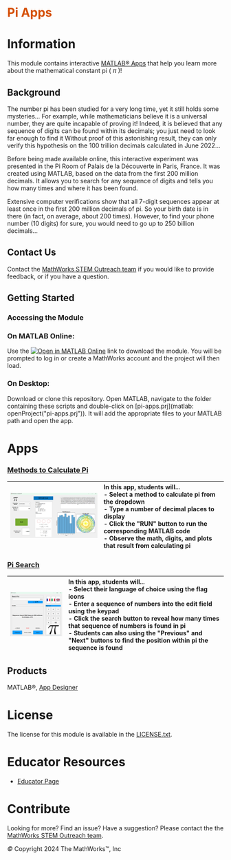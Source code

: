 
# <span style="color:rgb(213,80,0)">Pi Apps</span>

# Information

This module contains interactive [MATLAB® Apps](https://www.mathworks.com/help/matlab/app-designer.html) that help you learn more about the mathematical constant pi ( $\pi$ )!


## Background

The number pi has been studied for a very long time, yet it still holds some mysteries... For example, while mathematicians believe it is a universal number, they are quite incapable of proving it! Indeed, it is believed that any sequence of digits can be found within its decimals; you just need to look far enough to find it Without proof of this astonishing result, they can only verify this hypothesis on the 100 trillion decimals calculated in June 2022...


Before being made available online, this interactive experiment was presented in the Pi Room of Palais de la Découverte in Paris, France. It was created using MATLAB, based on the data from the first 200 million decimals. It allows you to search for any sequence of digits and tells you how many times and where it has been found.


Extensive computer verifications show that all 7\-digit sequences appear at least once in the first 200 million decimals of pi. So your birth date is in there (in fact, on average, about 200 times). However, to find your phone number (10 digits) for sure, you would need to go up to 250 billion decimals...

## Contact Us

Contact the [MathWorks STEM Outreach team](mailto:stemoutreach@groups.mathworks.com) if you would like to provide feedback, or if you have a question.


## Getting Started
### Accessing the Module
### **On MATLAB Online:**

Use the [![Open in MATLAB Online](https://www.mathworks.com/images/responsive/global/open-in-matlab-online.svg)](https://matlab.mathworks.com/open/github/v1?repo=mathworks/pi-apps&project=pi-apps.prj&file=README.mlx) link to download the module. You will be prompted to log in or create a MathWorks account and the project will then load.

### **On Desktop:**

Download or clone this repository. Open MATLAB, navigate to the folder containing these scripts and double\-click on [pi\-apps.prj](matlab: openProject("pi-apps.prj")). It will add the appropriate files to your MATLAB path and open the app. 


# Apps
### [Methods to Calculate Pi](./MethodstoCalculatePi.mlapp)
| <img src="README_media/image_1.png" width="423" alt="image_1.png"> <br>  | **In this app, students will...** <br>  \- Select a method to calculate pi from the dropdown <br>  \- Type a number of decimal places to display <br>  \- Click the "RUN" button to run the corresponding MATLAB code <br>  \- Observe the math, digits, and plots that result from calculating pi <br>   |
| :-- | :-- |

### [Pi Search](./appPISearch.mlapp)
| <img src="README_media/image_2.png" width="302" alt="image_2.png"> <br>  | **In this app, students will...** <br>  \- Select their language of choice using the flag icons <br>  \- Enter a sequence of numbers into the edit field using the keypad <br>  \- Click the search button to reveal how many times that sequence of numbers is found in pi <br>  \- Students can also using the "Previous" and "Next" buttons to find the position within pi the sequence is found <br>   |
| :-- | :-- |


## Products

MATLAB®, [App Designer](https://www.mathworks.com/help/matlab/app-designer.html)

# License

The license for this module is available in the [LICENSE.txt](./LICENSE.txt).

# Educator Resources
-  [Educator Page](https://www.mathworks.com/academia/educators.html) 

# Contribute 

Looking for more? Find an issue? Have a suggestion? Please contact the the [MathWorks STEM Outreach team](mailto:stemoutreach@groups.mathworks.com).


 *©* Copyright 2024 The MathWorks™, Inc


